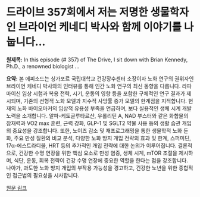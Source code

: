 # 드라이브 357회에서 저는 저명한 생물학자인 브라이언 케네디 박사와 함께 이야기를 나눕니다…

**원제목:** In this episode (# 357) of The Drive, I sit down with Brian Kennedy, Ph.D., a renowned biologist ...

**요약:** 본 에피소드는 싱가포르 국립대학교 건강장수센터 소장이자 노화 연구의 권위자인 브라이언 케네디 박사와의 인터뷰를 통해 인간 노화 연구의 최신 동향을 다룹니다.  라파마이신 임상 시험과 복용 전략, 시기, 운동의 영향 등을 포함한 구체적인 연구 결과가 제시되며, 기존의 선형적 노화 모델과 지수적 사망률 증가 모델의 한계점을 지적합니다.  현재의 노화 바이오마커의 임상적 유용성 부족을 언급하며, 보다 실용적인 생체 시계 개발 노력을 소개합니다.  알파-케토글루타르산, 우롤리틴 A, NAD 부스터와 같은 화합물의 잠재력과 VO2 max 훈련, 근력 강화, GLP-1 및 SGLT2 약물 사용 등의 생활 습관 개입의 중요성을 강조합니다.  또한, 노이즈 감소 및 재프로그래밍을 통한 생물학적 노화 둔화, 주요 만성 질환의 비교 분석, 다양한 노화 방지 개입 전략의 효과 및 한계, 스퍼미딘, 17α-에스트라디올, HRT 등의 추가적인 개입 전략에 대한 논의가 이루어집니다.  결론적으로, 건강한 수명 연장을 위한 핵심 요소로 만성 염증, 생체 시계, mTOR 조절을 제시하며, 식단, 운동, 회복 전략이 건강 수명 연장에 중요한 역할을 한다는 점을 강조합니다.  나아가, 과도한 노화 방지 개입의 부작용 가능성을 경고하고, 건강한 노년을 위한 종합적인 접근법의 필요성을 시사합니다.

[원문 링크](https://www.linkedin.com/posts/peterattiamd_357-a-new-era-of-longevity-science-models-activity-7353061357174378499-tc-m)
